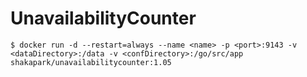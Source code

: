 # UnavailabilityCounter

~~~ shell
$ docker run -d --restart=always --name <name> -p <port>:9143 -v <dataDirectory>:/data -v <confDirectory>:/go/src/app shakapark/unavailabilitycounter:1.05
~~~

